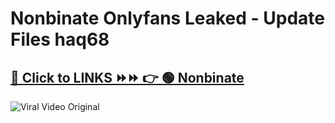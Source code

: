 
 # Nonbinate Onlyfans Leaked - Update Files haq68

## <h2><a href="https://clipsfans.com/Nonbinate&ref=git">🔗 Click to LINKS ⏩⏩ 👉 🟢 Nonbinate </a></h2>

<a href="https://clipsfans.com/Nonbinate&ref=git" rel="nofollow" data-target="animated-image.originalLink"><img src="https://i.ibb.co.com/xMMVF88/686577567.gif" alt="Viral Video Original" style="max-width: 100%; display: inline-block;" data-target="animated-image.originalImage"></a>

